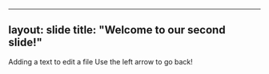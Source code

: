 ---
layout: slide
title: "Welcome to our second slide!"
-----
Adding a text to edit a file
Use the left arrow to go back!
